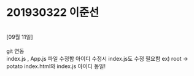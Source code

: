 # 201930322 이준선

<br>[09월 11일]</br>
<br>git 연동</br>
index.js , App.js 파일 수정함
아이디 수정시 index.js도 수정 필요함
ex) root -> potato index.html와 index.js 아이디 동일!
